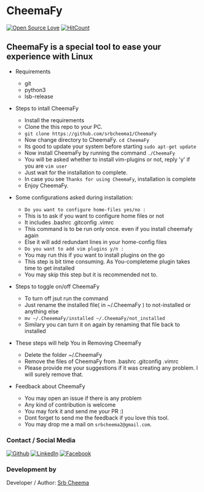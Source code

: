 # CheemaFy

[![Open Source Love](https://badges.frapsoft.com/os/v1/open-source.png?v=103)](https://github.com/srbcheema1/CheemaFy)
[![HitCount](http://hits.dwyl.io/srbcheema1/CheemaFy.svg)](http://hits.dwyl.io/srbcheema1/CoolKit)

## CheemaFy is a special tool to ease your experience with Linux

 * Requirements

   * git
   * python3
   * lsb-release


 * Steps to intall CheemaFy

   * Install the requirements
   * Clone the this repo to your PC.
   * `git clone https://github.com/srbcheema1/CheemaFy`
   * Now change directory to CheemaFy. `cd CheemaFy`
   * Its good to update your system before starting `sudo apt-get update`
   * Now install CheemaFy by running the command `./CheemaFy`
   * You will be asked whether to install vim-plugins or not, reply 'y' if you are `vim user`
   * Just wait for the installation to complete.
   * In case you see `Thanks for using CheemaFy`, installation is complete
   * Enjoy CheemaFy.


 * Some configurations asked during installation:

   * `Do you want to configure home-files yes/no :`
   * This is to ask if you want to configure home files or not
   * It includes .bashrc .gitconfig .vimrc
   * This command is to be run only once. even if you install cheemafy again
   * Else it will add redundant lines in your home-config files
   * `Do you want to add vim plugins y/n :`
   * You may run this if you want to install plugins on the go
   * This step is bit time consuming. As You-completeme plugin takes time to get installed
   * You may skip this step but it is recommended not to.


 * Steps to toggle on/off CheemaFy

   * To turn off jsut run the command
   * Just rename the installed file( in ~/.CheemaFy ) to not-installed or anything else
   * `mv ~/.CheeemaFy/installed ~/.CheemaFy/not_installed`
   * Similary you can turn it on again by renaming that file back to installed


 * These steps will help You in Removing CheemaFy

   * Delete the folder ~/.CheemaFy
   * Remove the files of CheemaFy from .bashrc .gitconfig .vimrc
   * Please provide me your suggestions if it was creating any problem. I will surely remove that.


 * Feedback about CheemaFy

   * You may open an issue if there is any problem
   * Any kind of contribution is welcome
   * You may fork it and send me your PR :)
   * Dont forget to send me the feedback if you love this tool.
   * You may drop me a mail on `srbcheema2@gmail.com`.


### Contact / Social Media

[![Github](https://raw.githubusercontent.com/srbcheema1/CheemaFy/master/myPlugins/extra_things/png_images/social/github.png)](https://github.com/srbcheema1/)
[![LinkedIn](https://raw.githubusercontent.com/srbcheema1/CheemaFy/master/myPlugins/extra_things/png_images/social/linkedin-48x48.png)](https://www.linkedin.com/in/srbcheema1/)
[![Facebook](https://raw.githubusercontent.com/srbcheema1/CheemaFy/master/myPlugins/extra_things/png_images/social/fb.png)](https://www.facebook.com/srbcheema/)


### Development by

Developer / Author: [Srb Cheema](https://github.com/srbcheema1/)
